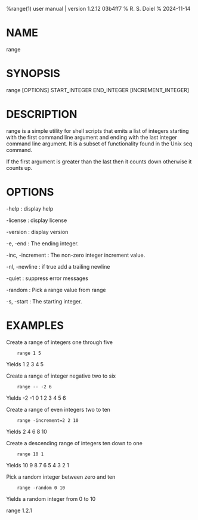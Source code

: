 %range(1) user manual | version 1.2.12 03b4ff7
% R. S. Doiel
% 2024-11-14

# NAME

range

# SYNOPSIS

range [OPTIONS] START_INTEGER END_INTEGER [INCREMENT_INTEGER]

# DESCRIPTION

range is a simple utility for shell scripts that emits a list of 
integers starting with the first command line argument and 
ending with the last integer command line argument. It is a 
subset of functionality found in the Unix seq command.

If the first argument is greater than the last then it counts 
down otherwise it counts up.

# OPTIONS

-help
: display help

-license
: display license

-version
: display version

-e, -end
: The ending integer.

-inc, -increment
: The non-zero integer increment value.

-nl, -newline
: if true add a trailing newline

-quiet
: suppress error messages

-random
: Pick a range value from range

-s, -start
: The starting integer.


# EXAMPLES

Create a range of integers one through five

~~~
	range 1 5
~~~

Yields 1 2 3 4 5

Create a range of integer negative two to six

~~~
	range -- -2 6
~~~

Yields -2 -1 0 1 2 3 4 5 6

Create a range of even integers two to ten

~~~
	range -increment=2 2 10
~~~

Yields 2 4 6 8 10

Create a descending range of integers ten down to one

~~~
	range 10 1
~~~

Yields 10 9 8 7 6 5 4 3 2 1


Pick a random integer between zero and ten

~~~
	range -random 0 10
~~~

Yields a random integer from 0 to 10

range 1.2.1

